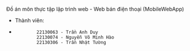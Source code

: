 Đồ án môn thực tập lập trình web - Web bán điện thoại (MobileWebApp)
- Thành viên:
-             22130063 - Trần Anh Duy
              22130074 - Nguyễn Võ Minh Hào
              22130306 - Trần Nhật Tường
            
